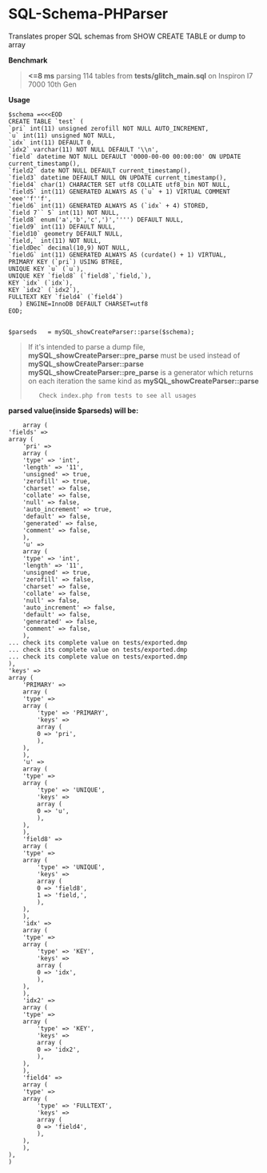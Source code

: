 # SQL-Schema-PHParser
Translates proper SQL schemas from SHOW CREATE TABLE or dump to array

**Benchmark**
> **<=8 ms** parsing 114 tables from **tests/glitch_main.sql** on Inspiron I7 7000 10th Gen

**Usage**

    $schema =<<<EOD
	CREATE TABLE `test` (
    `pri` int(11) unsigned zerofill NOT NULL AUTO_INCREMENT,
    `u` int(11) unsigned NOT NULL,
    `idx` int(11) DEFAULT 0,
    `idx2` varchar(11) NOT NULL DEFAULT '\\n',
    `field` datetime NOT NULL DEFAULT '0000-00-00 00:00:00' ON UPDATE current_timestamp(),
    `field2` date NOT NULL DEFAULT current_timestamp(),
    `field3` datetime DEFAULT NULL ON UPDATE current_timestamp(),
    `field4` char(1) CHARACTER SET utf8 COLLATE utf8_bin NOT NULL,
    `field5` int(11) GENERATED ALWAYS AS (`u` + 1) VIRTUAL COMMENT 'eee''f''f',
    `field6` int(11) GENERATED ALWAYS AS (`idx` + 4) STORED,
    `field 7`` 5` int(11) NOT NULL,
    `field8` enum('a','b','c',')','''') DEFAULT NULL,
    `field9` int(11) DEFAULT NULL,
    `field10` geometry DEFAULT NULL,
    `field,` int(11) NOT NULL,
    `fieldDec` decimal(10,9) NOT NULL,
    `fieldG` int(11) GENERATED ALWAYS AS (curdate() + 1) VIRTUAL,
    PRIMARY KEY (`pri`) USING BTREE,
    UNIQUE KEY `u` (`u`),
    UNIQUE KEY `field8` (`field8`,`field,`),
    KEY `idx` (`idx`),
    KEY `idx2` (`idx2`),
    FULLTEXT KEY `field4` (`field4`)
	   ) ENGINE=InnoDB DEFAULT CHARSET=utf8
	EOD;

    
    $parseds   = mySQL_showCreateParser::parse($schema);

>    If it's intended to parse a dump file,
> **mySQL_showCreateParser::pre_parse** must be used instead of **mySQL_showCreateParser::parse**
> **mySQL_showCreateParser::pre_parse** is a generator which returns on each iteration the same kind as **mySQL_showCreateParser::parse**
> 
>        Check index.php from tests to see all usages

   **parsed value(inside $parseds) will be:**
    
    	array (
	'fields' => 
	array (
		'pri' => 
		array (
		'type' => 'int',
		'length' => '11',
		'unsigned' => true,
		'zerofill' => true,
		'charset' => false,
		'collate' => false,
		'null' => false,
		'auto_increment' => true,
		'default' => false,
		'generated' => false,
		'comment' => false,
		),
		'u' => 
		array (
		'type' => 'int',
		'length' => '11',
		'unsigned' => true,
		'zerofill' => false,
		'charset' => false,
		'collate' => false,
		'null' => false,
		'auto_increment' => false,
		'default' => false,
		'generated' => false,
		'comment' => false,
		),
	... check its complete value on tests/exported.dmp
	... check its complete value on tests/exported.dmp
	... check its complete value on tests/exported.dmp
	),
	'keys' => 
	array (
		'PRIMARY' => 
		array (
		'type' => 
		array (
			'type' => 'PRIMARY',
			'keys' => 
			array (
			0 => 'pri',
			),
		),
		),
		'u' => 
		array (
		'type' => 
		array (
			'type' => 'UNIQUE',
			'keys' => 
			array (
			0 => 'u',
			),
		),
		),
		'field8' => 
		array (
		'type' => 
		array (
			'type' => 'UNIQUE',
			'keys' => 
			array (
			0 => 'field8',
			1 => 'field,',
			),
		),
		),
		'idx' => 
		array (
		'type' => 
		array (
			'type' => 'KEY',
			'keys' => 
			array (
			0 => 'idx',
			),
		),
		),
		'idx2' => 
		array (
		'type' => 
		array (
			'type' => 'KEY',
			'keys' => 
			array (
			0 => 'idx2',
			),
		),
		),
		'field4' => 
		array (
		'type' => 
		array (
			'type' => 'FULLTEXT',
			'keys' => 
			array (
			0 => 'field4',
			),
		),
		),
	),
	)
